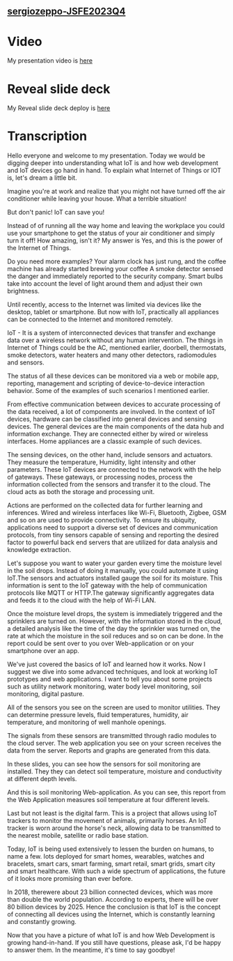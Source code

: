 ## [sergiozeppo-JSFE2023Q4](https://rolling-scopes-school.github.io/sergiozeppo-JSFE2023Q4/)

# Video

My presentation video is [here](https://youtu.be/CGSbz3S8g3U)

# Reveal slide deck

My Reveal slide deck deploy is [here](https://sergiozeppo-reveal-js.netlify.app/)

# Transcription

Hello everyone and welcome to my presentation. Today we would be
digging deeper into understanding what IoT is and how web
development and IoT devices go hand in hand. To explain what
Internet of Things or IOT is, let's dream a little bit.

Imagine you're at work and realize that you might not have turned
off the air conditioner while leaving your house. What a terrible situation!

But don't panic! IoT can save you!

Instead of of running all the way home and leaving the workplace
you could use your smartphone to get the status of your air conditioner and simply
turn it off! How amazing, isn't it? My answer is Yes, and this is
the power of the Internet of Things.

Do you need more examples?
Your alarm clock has just rung, and the coffee machine has already started brewing your coffee
A smoke detector sensed the danger and immediately reported to the security company.
Smart bulbs take into account the level of light around them and adjust their own brightness.

Until recently, access to the Internet was limited via devices like
the desktop, tablet or smartphone. But now with IoT, practically all
appliances can be connected to the Internet and monitored remotely.

IoT - It is a system of interconnected devices that transfer and
exchange data over a wireless network without any human
intervention. The things in Internet of Things could be the AC,
mentioned earlier, doorbell, thermostats, smoke detectors, water
heaters and many other detectors, radiomodules and sensors.

The status of all these devices can be monitored via a web or
mobile app, reporting, management and scripting of
device-to-device interaction behavior. Some of the examples of
such scenarios I mentioned earlier.

From effective communication between devices to accurate processing
of the data received, a lot of components are involved. In the
context of IoT devices, hardware can be classified into general
devices and sensing devices. The general devices are the main
components of the data hub and information exchange. They are
connected either by wired or wireless interfaces. Home appliances
are a classic example of such devices.

The sensing devices, on the other hand, include sensors and
actuators. They measure the temperature, Humidity, light intensity
and other parameters. These IoT devices are connected to the
network with the help of gateways. These gateways, or processing
nodes, process the information collected from the sensors and
transfer it to the cloud. The cloud acts as both the storage and
processing unit.

Actions are performed on the collected data for further learning
and inferences. Wired and wireless interfaces like Wi-Fi,
Bluetooth, Zigbee, GSM and so on are used to provide connectivity.
To ensure its ubiquity, applications need to support a diverse set
of devices and communication protocols, from tiny sensors capable
of sensing and reporting the desired factor to powerful back end
servers that are utilized for data analysis and knowledge
extraction.

Let's suppose you want to water your garden every time the moisture
level in the soil drops. Instead of doing it manually, you could
automate it using IoT.The sensors and actuators installed gauge the
soil for its moisture. This information is sent to the IoT gateway
with the help of communication protocols like MQTT or HTTP.The
gateway significantly aggregates data and feeds it to the cloud with
the help of Wi-Fi LAN.

Once the moisture level drops, the system is immediately triggered
and the sprinklers are turned on. However, with the information
stored in the cloud, a detailed analysis like the time of the day
the sprinkler was turned on, the rate at which the moisture in the
soil reduces and so on can be done. In the report could be sent
over to you over Web-application or on your smartphone over an
app.

We've just covered the basics of IoT and learned how it works. Now I
suggest we dive into some advanced techniques, and look at working
IoT prototypes and web applications. I want to tell you about some
projects such as utility network monitoring, water body level
monitoring, soil monitoring, digital pasture.

All of the sensors you see on the screen are used to monitor
utilities. They can determine pressure levels, fluid temperatures,
humidity, air temperature, and monitoring of well manhole openings.

The signals from these sensors are transmitted through radio modules
to the cloud server. The web application you see on your screen
receives the data from the server. Reports and graphs are generated
from this data.

In these slides, you can see how the sensors for soil monitoring are
installed. They they can detect soil temperature, moisture and
conductivity at different depth levels.

And this is soil monitoring Web-application. As you can see, this
report from the Web Application measures soil temperature at four
different levels.

Last but not least is the digital farm. This is a project that
allows using IoT trackers to monitor the movement of animals,
primarily horses. An IoT tracker is worn around the horse's neck,
allowing data to be transmitted to the nearest mobile, satellite or
radio base station.

Today, IoT is being used extensively to lessen the burden on humans,
to name a few. Iots deployed for smart homes, wearables, watches and
bracelets, smart cars, smart farming, smart retail, smart grids,
smart city and smart healthcare. With such a wide spectrum of
applications, the future of it looks more promising than ever
before.

In 2018, therewere about 23 billion connected devices, which was
more than double the world population. According to experts, there
will be over 80 billion devices by 2025. Hence the conclusion is
that IoT is the concept of connecting all devices using the
Internet, which is constantly learning and constantly growing.

Now that you have a picture of what IoT is and how Web Development
is growing hand-in-hand. If you still have questions, please ask,
I'd be happy to answer them. In the meantime, it's time to say
goodbye!
